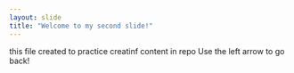 ```yaml
---
layout: slide
title: "Welcome to my second slide!"
---
```

this file created to practice creatinf content in repo
Use the left arrow to go back!
